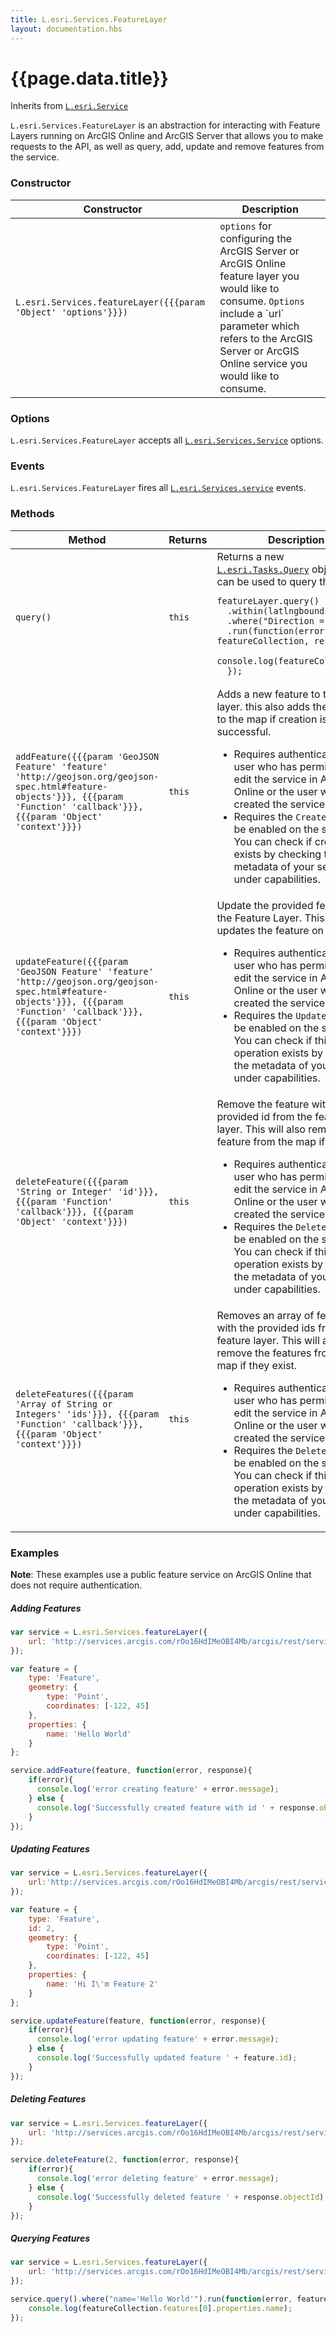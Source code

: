 ```yaml
---
title: L.esri.Services.FeatureLayer
layout: documentation.hbs
---
```


# {{page.data.title}}

Inherits from [`L.esri.Service`]({{assets}}api-reference/services/service.html)

`L.esri.Services.FeatureLayer` is an abstraction for interacting with Feature Layers running on ArcGIS Online and ArcGIS Server that allows you to make requests to the API, as well as query, add, update and remove features from the service.

### Constructor

<table>
    <thead>
        <tr>
            <th>Constructor</th>
            <th>Description</th>
        </tr>
    </thead>
    <tbody>
        <tr>
            <td><code class="nobr">L.esri.Services.featureLayer({{{param 'Object' 'options'}}})</code></td>
            <td><code>options</code> for configuring the ArcGIS Server or ArcGIS Online feature layer you would like to consume. <code>Options</code> include a `url` parameter which refers to the ArcGIS Server or ArcGIS Online service you would like to consume.</td>
        </tr>
    </tbody>
</table>

### Options

`L.esri.Services.FeatureLayer` accepts all [`L.esri.Services.Service`]({{assets}}api-reference/services/service.html) options.

### Events

`L.esri.Services.FeatureLayer` fires all  [`L.esri.Services.service`]({{assets}}api-reference/services/service.html) events.

### Methods

<table>
    <thead>
        <tr>
            <th>Method</th>
            <th>Returns</th>
            <th>Description</th>
        </tr>
    </thead>
    <tbody>
        <tr>
            <td><code>query()</code></td>
            <td><code>this</code></td>
            <td>
                Returns a new <a href="{{assets}}api-reference/tasks/query.html"><code>L.esri.Tasks.Query</code></a> object that can be used to query this layer.<pre class="js"><code>featureLayer.query()
  .within(latlngbounds)
  .where("Direction = 'WEST'")
  .run(function(error, featureCollection, response){
    console.log(featureCollection);
  });
</code></pre>
            </td>
        </tr>
        <tr>
            <td><code>addFeature({{{param 'GeoJSON Feature' 'feature' 'http://geojson.org/geojson-spec.html#feature-objects'}}}, {{{param 'Function' 'callback'}}}, {{{param 'Object' 'context'}}})</code></td>
            <td><code>this</code></td>
            <td>
                Adds a new feature to the feature layer. this also adds the feature to the map if creation is successful.
                <ul>
                    <li>Requires authentication as a user who has permission to edit the service in ArcGIS Online or the user who created the service.</li>
                    <li>Requires the <code>Create</code> capability be enabled on the service. You can check if creation exists by checking the metadata of your service under capabilities.</li>
                </ul>
            </td>
        </tr>
        <tr>
            <td><code>updateFeature({{{param 'GeoJSON Feature' 'feature' 'http://geojson.org/geojson-spec.html#feature-objects'}}}, {{{param 'Function' 'callback'}}}, {{{param 'Object' 'context'}}})</code></td>
            <td><code>this</code></td>
            <td>
                Update the provided feature on the Feature Layer. This also updates the feature on the map.
                <ul>
                    <li>Requires authentication as a user who has permission to edit the service in ArcGIS Online or the user who created the service.</li>
                    <li>Requires the <code>Update</code> capability be enabled on the service. You can check if this operation exists by checking the metadata of your service under capabilities.</li>
                </ul>
            </td>
        </tr>
        <tr>
            <td><code>deleteFeature({{{param 'String or Integer' 'id'}}}, {{{param 'Function' 'callback'}}}, {{{param 'Object' 'context'}}})</code></td>
            <td><code>this</code></td>
            <td>
                Remove the feature with the provided id from the feature layer. This will also remove the feature from the map if it exists.
                <ul>
                    <li>Requires authentication as a user who has permission to edit the service in ArcGIS Online or the user who created the service.</li>
                    <li>Requires the <code>Delete</code> capability be enabled on the service. You can check if this operation exists by checking the metadata of your service under capabilities.</li>
                </ul>
            </td>
        </tr>
        <tr>
            <td><code>deleteFeatures({{{param 'Array of String or Integers' 'ids'}}}, {{{param 'Function' 'callback'}}}, {{{param 'Object' 'context'}}})</code></td>
            <td><code>this</code></td>
            <td>
                Removes an array of features with the provided ids from the feature layer. This will also remove the features from the map if they exist.
                <ul>
                    <li>Requires authentication as a user who has permission to edit the service in ArcGIS Online or the user who created the service.</li>
                    <li>Requires the <code>Delete</code> capability be enabled on the service. You can check if this operation exists by checking the metadata of your service under capabilities.</li>
                </ul>
            </td>
        </tr>
    </tbody>
</table>

### Examples

**Note**: These examples use a public feature service on ArcGIS Online that does not require authentication.

##### Adding Features
```js
var service = L.esri.Services.featureLayer({
    url: 'http://services.arcgis.com/rOo16HdIMeOBI4Mb/arcgis/rest/services/Pubic_Feature_Service/FeatureServer/0'
});

var feature = {
    type: 'Feature',
    geometry: {
        type: 'Point',
        coordinates: [-122, 45]
    },
    properties: {
        name: 'Hello World'
    }
};

service.addFeature(feature, function(error, response){
    if(error){
      console.log('error creating feature' + error.message);
    } else {
      console.log('Successfully created feature with id ' + response.objectId);
    }
});
```

##### Updating Features

```js
var service = L.esri.Services.featureLayer({
    url:'http://services.arcgis.com/rOo16HdIMeOBI4Mb/arcgis/rest/services/Pubic_Feature_Service/FeatureServer/0'
});

var feature = {
    type: 'Feature',
    id: 2,
    geometry: {
        type: 'Point',
        coordinates: [-122, 45]
    },
    properties: {
        name: 'Hi I\'m Feature 2'
    }
};

service.updateFeature(feature, function(error, response){
    if(error){
      console.log('error updating feature' + error.message);
    } else {
      console.log('Successfully updated feature ' + feature.id);
    }
});
```

##### Deleting Features

```js
var service = L.esri.Services.featureLayer({
    url: 'http://services.arcgis.com/rOo16HdIMeOBI4Mb/arcgis/rest/services/Pubic_Feature_Service/FeatureServer/0'
});

service.deleteFeature(2, function(error, response){
    if(error){
      console.log('error deleting feature' + error.message);
    } else {
      console.log('Successfully deleted feature ' + response.objectId);
    }
});
```

##### Querying Features

```js
var service = L.esri.Services.featureLayer({
    url: 'http://services.arcgis.com/rOo16HdIMeOBI4Mb/arcgis/rest/services/Pubic_Feature_Service/FeatureServer/0'
});

service.query().where("name='Hello World'").run(function(error, featureCollection, response){
    console.log(featureCollection.features[0].properties.name);
});
```
